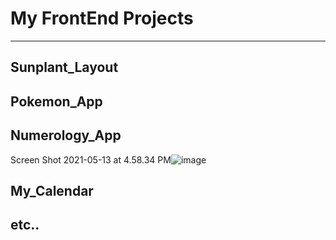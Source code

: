 # My FrontEnd Projects
---

## Sunplant_Layout
## Pokemon_App
## Numerology_App

Screen Shot 2021-05-13 at 4.58.34 PM![image](https://user-images.githubusercontent.com/65331756/118103515-95c11b80-b40c-11eb-8d7b-0c29f84e92ad.png)

## My_Calendar
## etc..
